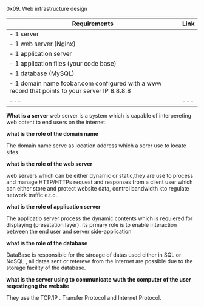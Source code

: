 0x09. Web infrastructure design<br/>


| Requirements                                                  | Link  |
| ---                                                           | ---   |
|   - 1 server                                                    
|   - 1 web server (Nginx)
|   - 1 application server
|   - 1 application files (your code base)
|   - 1 database (MySQL)
|   - 1 domain name foobar.com configured with a www record that points to your server IP 8.8.8.8 | |
| ---                                                          | ---    |
**What is a server**
 web server is a system which is capable of interpereting web cotent to end users on the internet.
 
**what is the role of the domain name**
<p>The domain name serve as location address which a serer use to locate sites</p>

**what is the role of the web server**
  <p>web servers which can be either dynamic or static,they are use to process and manage HTTP/HTTPs request and responses from a client user which can either store and protect website data, control bandwidth kto regulate network traffic e.t.c.</p>
  
**what is the role of application server**
<p>The applicatio server process the dynamic contents which is requiered for displaying (presetation layer). its prmary role is to enable interaction between the end user and server side-application</p>

**what is the role of the database**
<p>DataBase is responsible for the stroage of datas used either in SQL or NoSQL , all datas sent or retereve from the internet are possible due to the storage facility of the database.</p>

**what is the server using to communicate wuth the computer of the user reqestingng the website**
<p>They use the TCP/IP . Transfer Protocol and Internet Protocol.</p>
